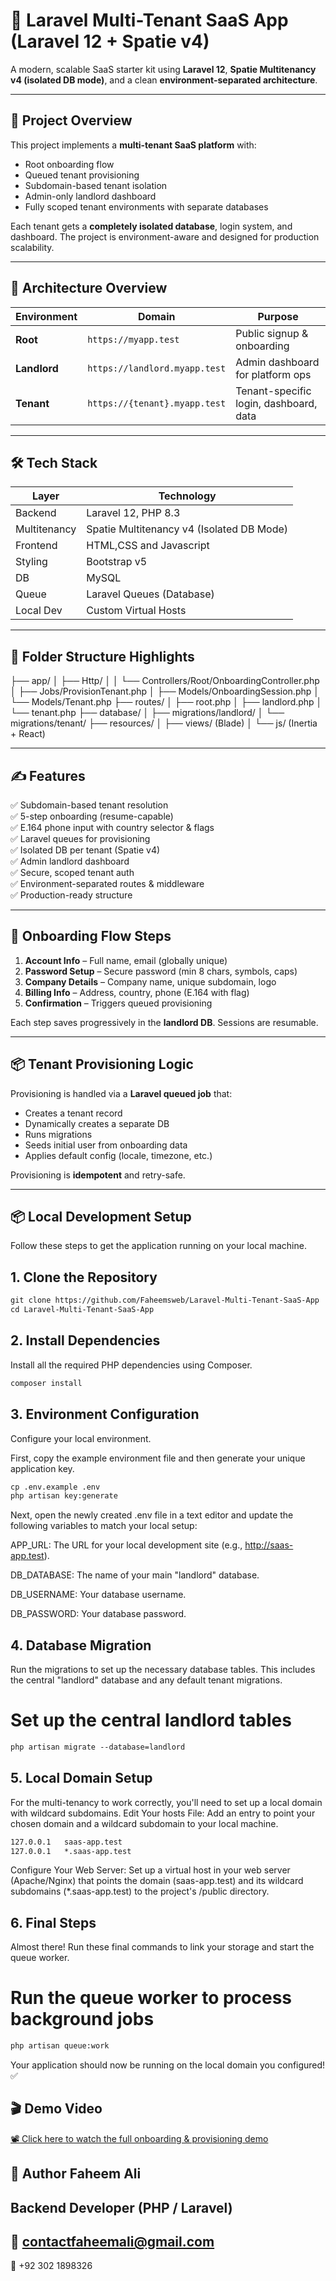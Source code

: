 # 🏢 Laravel Multi-Tenant SaaS App (Laravel 12 + Spatie v4)

A modern, scalable SaaS starter kit using **Laravel 12**, **Spatie Multitenancy v4 (isolated DB mode)**, and a clean **environment-separated architecture**.

---

## 🚀 Project Overview

This project implements a **multi-tenant SaaS platform** with:

- Root onboarding flow
- Queued tenant provisioning
- Subdomain-based tenant isolation
- Admin-only landlord dashboard
- Fully scoped tenant environments with separate databases

Each tenant gets a **completely isolated database**, login system, and dashboard. The project is environment-aware and designed for production scalability.

---

## 🧱 Architecture Overview

| Environment     | Domain                     | Purpose                                 |
|-----------------|----------------------------|-----------------------------------------|
| **Root**        | `https://myapp.test`       | Public signup & onboarding              |
| **Landlord**    | `https://landlord.myapp.test` | Admin dashboard for platform ops       |
| **Tenant**      | `https://{tenant}.myapp.test` | Tenant-specific login, dashboard, data |

---

## 🛠️ Tech Stack

| Layer          | Technology                                       |
|----------------|--------------------------------------------------|
| Backend        | Laravel 12, PHP 8.3                              |
| Multitenancy   | Spatie Multitenancy v4 (Isolated DB Mode)        |
| Frontend       | HTML,CSS and Javascript                          |
| Styling        | Bootstrap   v5                                   |
| DB             | MySQL                                            |
| Queue          | Laravel Queues (Database)                        |
| Local Dev      | Custom Virtual Hosts                             |

---

## 📂 Folder Structure Highlights
├── app/
│ ├── Http/
│ │ └── Controllers/Root/OnboardingController.php
│ ├── Jobs/ProvisionTenant.php
│ ├── Models/OnboardingSession.php
│ └── Models/Tenant.php
├── routes/
│ ├── root.php
│ ├── landlord.php
│ └── tenant.php
├── database/
│ ├── migrations/landlord/
│ └── migrations/tenant/
├── resources/
│ ├── views/ (Blade)
│ └── js/ (Inertia + React)

---

## ✍️ Features

✅ Subdomain-based tenant resolution  
✅ 5-step onboarding (resume-capable)  
✅ E.164 phone input with country selector & flags  
✅ Laravel queues for provisioning  
✅ Isolated DB per tenant (Spatie v4)  
✅ Admin landlord dashboard  
✅ Secure, scoped tenant auth  
✅ Environment-separated routes & middleware  
✅ Production-ready structure

---

## 📝 Onboarding Flow Steps

1. **Account Info** – Full name, email (globally unique)
2. **Password Setup** – Secure password (min 8 chars, symbols, caps)
3. **Company Details** – Company name, unique subdomain, logo
4. **Billing Info** – Address, country, phone (E.164 with flag)
5. **Confirmation** – Triggers queued provisioning

Each step saves progressively in the **landlord DB**. Sessions are resumable.

---

## 📦 Tenant Provisioning Logic

Provisioning is handled via a **Laravel queued job** that:

- Creates a tenant record
- Dynamically creates a separate DB
- Runs migrations
- Seeds initial user from onboarding data
- Applies default config (locale, timezone, etc.)

Provisioning is **idempotent** and retry-safe.

---

## 📦 Local Development Setup
Follow these steps to get the application running on your local machine.

## 1. Clone the Repository
```html
git clone https://github.com/Faheemsweb/Laravel-Multi-Tenant-SaaS-App
cd Laravel-Multi-Tenant-SaaS-App
```
## 2. Install Dependencies
Install all the required PHP dependencies using Composer.
```html
composer install
```
## 3. Environment Configuration
Configure your local environment.

First, copy the example environment file and then generate your unique application key.
```html
cp .env.example .env
php artisan key:generate
```

Next, open the newly created .env file in a text editor and update the following variables to match your local setup:

APP_URL: The URL for your local development site (e.g., http://saas-app.test).

DB_DATABASE: The name of your main "landlord" database.

DB_USERNAME: Your database username.

DB_PASSWORD: Your database password.
## 4. Database Migration
Run the migrations to set up the necessary database tables. This includes the central "landlord" database and any default tenant migrations.
# Set up the central landlord tables
```html
php artisan migrate --database=landlord
```
## 5. Local Domain Setup
For the multi-tenancy to work correctly, you'll need to set up a local domain with wildcard subdomains.
Edit Your hosts File: Add an entry to point your chosen domain and a wildcard subdomain to your local machine.
```html
127.0.0.1   saas-app.test
127.0.0.1   *.saas-app.test
```
Configure Your Web Server: Set up a virtual host in your web server (Apache/Nginx) that points the domain (saas-app.test) and its wildcard subdomains (*.saas-app.test) to the project's /public directory.
## 6. Final Steps
Almost there! Run these final commands to link your storage and start the queue worker.
# Run the queue worker to process background jobs
```html
php artisan queue:work
```

Your application should now be running on the local domain you configured! ✅

## 🎬 Demo Video

[📽️ Click here to watch the full onboarding & provisioning demo](https://drive.google.com/drive/folders/1-0FRUs5r8JfNaRZ1aKuuk9mMt1MP78qX)

🙋 Author
Faheem Ali
---
Backend Developer (PHP / Laravel)
---
📧 contactfaheemali@gmail.com
---
📱 +92 302 1898326
